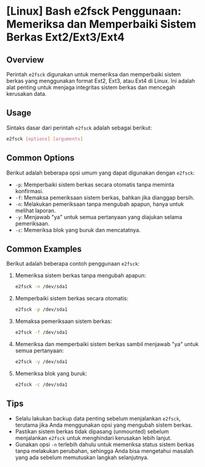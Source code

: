 # [Linux] Bash e2fsck Penggunaan: Memeriksa dan Memperbaiki Sistem Berkas Ext2/Ext3/Ext4

## Overview
Perintah `e2fsck` digunakan untuk memeriksa dan memperbaiki sistem berkas yang menggunakan format Ext2, Ext3, atau Ext4 di Linux. Ini adalah alat penting untuk menjaga integritas sistem berkas dan mencegah kerusakan data.

## Usage
Sintaks dasar dari perintah `e2fsck` adalah sebagai berikut:

```bash
e2fsck [options] [arguments]
```

## Common Options
Berikut adalah beberapa opsi umum yang dapat digunakan dengan `e2fsck`:

- `-p`: Memperbaiki sistem berkas secara otomatis tanpa meminta konfirmasi.
- `-f`: Memaksa pemeriksaan sistem berkas, bahkan jika dianggap bersih.
- `-n`: Melakukan pemeriksaan tanpa mengubah apapun, hanya untuk melihat laporan.
- `-y`: Menjawab "ya" untuk semua pertanyaan yang diajukan selama pemeriksaan.
- `-c`: Memeriksa blok yang buruk dan mencatatnya.

## Common Examples
Berikut adalah beberapa contoh penggunaan `e2fsck`:

1. Memeriksa sistem berkas tanpa mengubah apapun:
   ```bash
   e2fsck -n /dev/sda1
   ```

2. Memperbaiki sistem berkas secara otomatis:
   ```bash
   e2fsck -p /dev/sda1
   ```

3. Memaksa pemeriksaan sistem berkas:
   ```bash
   e2fsck -f /dev/sda1
   ```

4. Memeriksa dan memperbaiki sistem berkas sambil menjawab "ya" untuk semua pertanyaan:
   ```bash
   e2fsck -y /dev/sda1
   ```

5. Memeriksa blok yang buruk:
   ```bash
   e2fsck -c /dev/sda1
   ```

## Tips
- Selalu lakukan backup data penting sebelum menjalankan `e2fsck`, terutama jika Anda menggunakan opsi yang mengubah sistem berkas.
- Pastikan sistem berkas tidak dipasang (unmounted) sebelum menjalankan `e2fsck` untuk menghindari kerusakan lebih lanjut.
- Gunakan opsi `-n` terlebih dahulu untuk memeriksa status sistem berkas tanpa melakukan perubahan, sehingga Anda bisa mengetahui masalah yang ada sebelum memutuskan langkah selanjutnya.